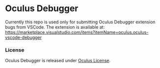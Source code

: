 # Oculus Debugger

Currently this repo is used only for submitting Oculus Debugger extension bugs from VSCode. The extension is available at: https://marketplace.visualstudio.com/items?itemName=oculus.oculus-vscode-debugger

### License

Oculus Debugger is released under [Oculus License](./LICENSE.txt).
